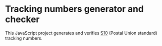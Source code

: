 Tracking numbers generator and checker
======================================

This JavaScript project generates and verifies [S10](https://en.wikipedia.org/wiki/S10_(UPU_standard)) (Postal Union standard) tracking numbers.



